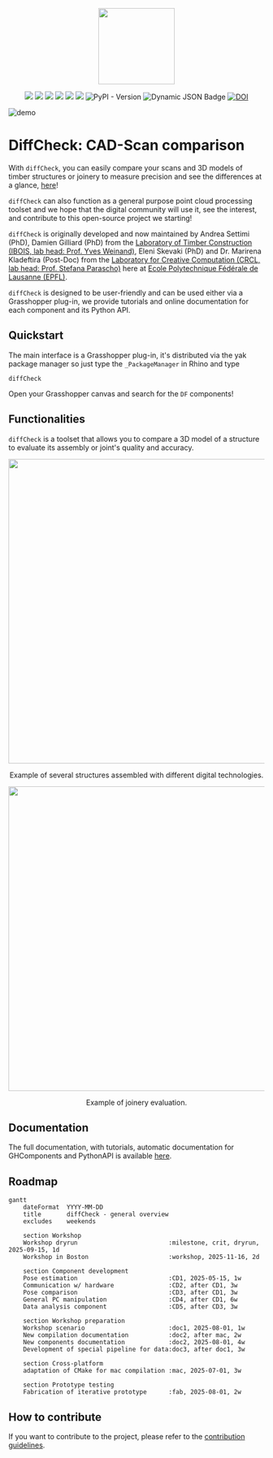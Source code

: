 <p align="center">
    <img src="./logo.png" width="150">
</p>
<p align="center">
    <img src="https://github.com/diffCheckOrg/diffCheck/actions/workflows/cpp-build.yml/badge.svg">
    <img src="https://github.com/diffCheckOrg/diffCheck/actions/workflows/test-pass.yml/badge.svg">
    <img src="https://github.com/diffCheckOrg/diffCheck/actions/workflows/gh-build.yml/badge.svg">
    <img src="https://github.com/diffCheckOrg/diffCheck/actions/workflows/pypi-build.yml/badge.svg">
    <img src="https://github.com/diffCheckOrg/diffCheck/actions/workflows/doc-build.yml/badge.svg">
    <img src="https://github.com/diffCheckOrg/diffCheck/actions/workflows/yak-build.yml/badge.svg">
    <img alt="PyPI - Version" src="https://img.shields.io/pypi/v/diffCheck?style=flat&logo=pypi&logoColor=white&color=blue">
    <img alt="Dynamic JSON Badge" src="https://img.shields.io/badge/dynamic/json?url=https%3A%2F%2Fyak.rhino3d.com%2Fpackages%2FdiffCheck&query=%24.version&logo=rhinoceros&label=Yak&color=%23a3d6ff">
    <a href="https://doi.org/10.5281/zenodo.13843959"><img src="https://zenodo.org/badge/DOI/10.5281/zenodo.13843959.svg" alt="DOI"></a>
</p>


![demo](https://github.com/user-attachments/assets/3c9f353d-7707-4630-aa6d-fe59cbdeae2f)

# DiffCheck: CAD-Scan comparison

With `diffCheck`, you can easily compare your scans and 3D models of timber structures or joinery to measure precision and see the differences at a glance, [here](https://diffcheckorg.github.io/diffCheck/quickstart.html)!

`diffCheck` can also function as a general purpose  point cloud processing toolset and we hope that the digital community will use it, see the interest, and contribute to this open-source project we starting!

`diffCheck` is originally developed and now maintained by Andrea Settimi (PhD), Damien Gilliard (PhD) from the [Laboratory of Timber Construction (IBOIS, lab head: Prof. Yves Weinand)](https://www.epfl.ch/labs/ibois/), Eleni Skevaki (PhD) and Dr. Marirena Kladeftira (Post-Doc) from the [Laboratory for Creative Computation (CRCL, lab head: Prof. Stefana Parascho)](https://www.epfl.ch/labs/crcl/) here at [Ecole Polytechnique Fédérale de Lausanne (EPFL)](https://www.epfl.ch/en/).

`diffCheck` is designed to be user-friendly and can be used either via a Grasshopper plug-in, we provide tutorials and online documentation for each component and its Python API.

## Quickstart

The main interface is a Grasshopper plug-in, it's distributed via the yak package manager so just type the `_PackageManager` in Rhino and type 

```
diffCheck
```

Open your Grasshopper canvas and search for the `DF` components!

## Functionalities

`diffCheck` is a toolset that allows you to compare a 3D model of a structure to evaluate its assembly or joint's quality and accuracy.

<div align="center">
    <img src="./assets/img/placeholder_additive.png" width="600">
    <p>Example of several structures assembled with different digital technologies.</p>
</div>
<div align="center">
    <img src="./assets/img/placeholder_subtractive.png" width="600">
    <p>Example of joinery evaluation.</p>
</div>


## Documentation

The full documentation, with tutorials, automatic documentation for GHComponents and PythonAPI is available [here](https://diffcheckorg.github.io/diffCheck/).



## Roadmap

```mermaid
gantt
    dateFormat  YYYY-MM-DD
    title       diffCheck - general overview
    excludes    weekends

    section Workshop
    Workshop dryrun                         :milestone, crit, dryrun, 2025-09-15, 1d
    Workshop in Boston                      :workshop, 2025-11-16, 2d

    section Component development
    Pose estimation                         :CD1, 2025-05-15, 1w
    Communication w/ hardware               :CD2, after CD1, 3w
    Pose comparison                         :CD3, after CD1, 3w
    General PC manipulation                 :CD4, after CD1, 6w
    Data analysis component                 :CD5, after CD3, 3w

    section Workshop preparation
    Workshop scenario                       :doc1, 2025-08-01, 1w
    New compilation documentation           :doc2, after mac, 2w
    New components documentation            :doc2, 2025-08-01, 4w
    Development of special pipeline for data:doc3, after doc1, 3w

    section Cross-platform
    adaptation of CMake for mac compilation :mac, 2025-07-01, 3w

    section Prototype testing
    Fabrication of iterative prototype      :fab, 2025-08-01, 2w
```

## How to contribute

If you want to contribute to the project, please refer to the [contribution guidelines]([./CONTRIBUTING.md](https://diffcheckorg.github.io/diffCheck/contribute.html)).
